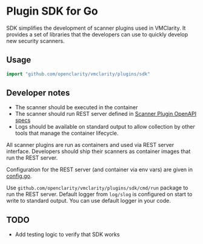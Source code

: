 # Plugin SDK for Go

SDK simplifies the development of scanner plugins used in VMClarity.
It provides a set of libraries that the developers can use to
quickly develop new security scanners.

## Usage

```go
import "github.com/openclarity/vmclarity/plugins/sdk"
```

## Developer notes

- The scanner should be executed in the container
- The scanner should run REST server defined in [Scanner Plugin OpenAPI specs](../../../openapi.yaml)
- Logs should be available on standard output to allow collection by
  other tools that manage the container lifecycle.

All scanner plugins are run as containers and used via REST server interface.
Developers should ship their scanners as container images that run the REST server.

Configuration for the REST server (and container via env vars) are given in [config.go](cmd/run/config.go).

Use `github.com/openclarity/vmclarity/plugins/sdk/cmd/run` package to run the REST server.
Default logger from `log/slog` is configured on start to write to standard output.
You can use default logger in your code.

## TODO

- Add testing logic to verify that SDK works
